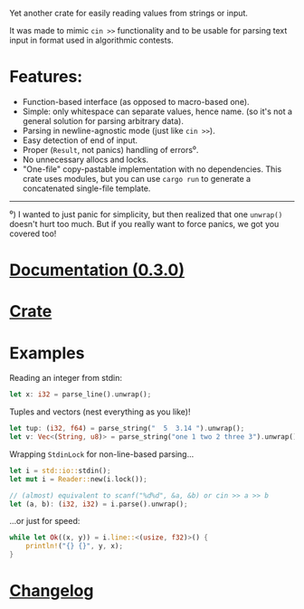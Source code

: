 Yet another crate for easily reading values from strings or input.

It was made to mimic `cin >>` functionality
and to be usable for parsing text input in format used in algorithmic contests.

# Features:

* Function-based interface (as opposed to macro-based one).
* Simple: only whitespace can separate values, hence name.
  (so it's not a general solution for parsing arbitrary data).
* Parsing in newline-agnostic mode (just like `cin >>`).
* Easy detection of end of input.
* Proper (`Result`, not panics) handling of errors⁰.
* No unnecessary allocs and locks.
* "One-file" copy-pastable implementation with no dependencies.
  This crate uses modules, but you can use `cargo run` to generate
  a concatenated single-file template.

----
⁰) I wanted to just panic for simplicity, but then realized that one `unwrap()`
doesn't hurt too much. But if you really want to force panics, we got you covered too!

# [Documentation (0.3.0)](http://krdln.github.io/whiteread/whiteread/index.html)

# [Crate](https://crates.io/crates/whiteread)

# Examples

Reading an integer from stdin:

```rust
let x: i32 = parse_line().unwrap();
```

Tuples and vectors (nest everything as you like)!

```rust
let tup: (i32, f64) = parse_string("  5  3.14 ").unwrap();
let v: Vec<(String, u8)> = parse_string("one 1 two 2 three 3").unwrap();
```

Wrapping `StdinLock` for non-line-based parsing...

```rust
let i = std::io::stdin();
let mut i = Reader::new(i.lock());

// (almost) equivalent to scanf("%d%d", &a, &b) or cin >> a >> b
let (a, b): (i32, i32) = i.parse().unwrap();
```

...or just for speed:

```rust
while let Ok((x, y)) = i.line::<(usize, f32)>() {
	println!("{} {}", y, x);
}
```

# [Changelog](CHANGELOG.md)

